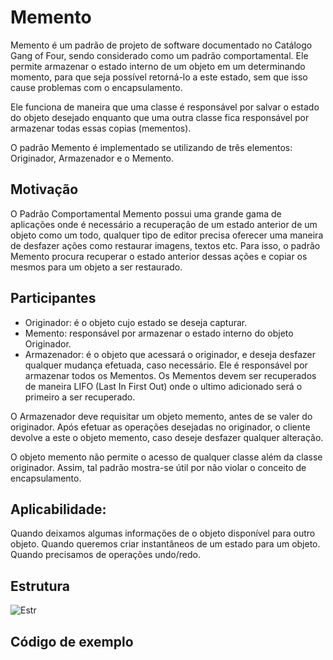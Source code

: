 
# Memento

Memento é um padrão de projeto de software documentado no Catálogo Gang of Four, sendo considerado como um padrão comportamental. Ele permite armazenar o estado interno de um objeto em um determinando momento, para que seja possível retorná-lo a este estado, sem que isso cause problemas com o encapsulamento.

Ele funciona de maneira que uma classe é responsável por salvar o estado do objeto desejado enquanto que uma outra classe fica responsável por armazenar todas essas copias (mementos).

O padrão Memento é implementado se utilizando de três elementos: Originador, Armazenador e o Memento.

## Motivação

O Padrão Comportamental Memento possui uma grande gama de aplicações onde é necessário a recuperação de um estado anterior de um objeto como um todo, qualquer tipo de editor precisa oferecer uma maneira de desfazer ações como restaurar imagens, textos etc. Para isso, o padrão Memento procura recuperar o estado anterior dessas ações e copiar os mesmos para um objeto a ser restaurado.

## Participantes

- Originador: é o objeto cujo estado se deseja capturar.
- Memento: responsável por armazenar o estado interno do objeto Originador.
- Armazenador: é o objeto que acessará o originador, e deseja desfazer qualquer mudança efetuada, caso necessário. Ele é responsável por armazenar todos os Mementos. Os Mementos devem ser recuperados de maneira LIFO (Last In First Out) onde o ultimo adicionado será o primeiro a ser recuperado.

O Armazenador deve requisitar um objeto memento, antes de se valer do originador. Após efetuar as operações desejadas no originador, o cliente devolve a este o objeto memento, caso deseje desfazer qualquer alteração.

O objeto memento não permite o acesso de qualquer classe além da classe originador. Assim, tal padrão mostra-se útil por não violar o conceito de encapsulamento.

## Aplicabilidade: 

Quando deixamos algumas informações de o
objeto disponível para outro objeto.
Quando queremos criar instantâneos de um
estado para um objeto.
Quando precisamos de operações undo/redo.

## Estrutura

![Estr](https://github.com/IgorAmato/Faculdade/blob/master/Padrão%20Projeto%20Memento/imagem_2020-11-10_110749.png)

## Código de exemplo




